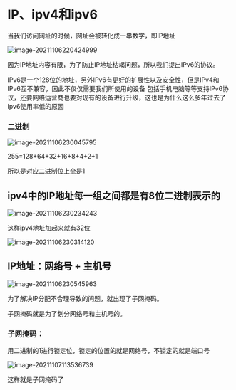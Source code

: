 # IP、ipv4和ipv6

当我们访问网址的时候，网址会被转化成一串数字，即IP地址

![image-20211106220424999](C:\Users\11791\AppData\Roaming\Typora\typora-user-images\image-20211106220424999.png)

因为IP地址内容有限，为了防止IP地址枯竭问题，所以我们提出IPv6的协议。

IPv6是一个128位的地址，另外IPv6有更好的扩展性以及安全性，但是IPv4和IPv6互不兼容，因此不仅仅需要我们所使用的设备 包括手机电脑等等支持IPv6协议，还要网络运营商也要对现有的设备进行升级，这也是为什么这么多年过去了Ipv6使用率低的原因

### 二进制

![image-20211106230045795](C:\Users\11791\AppData\Roaming\Typora\typora-user-images\image-20211106230045795.png)

255=128+64+32+16+8+4+2+1

所以是对应二进制位上全是1

## ipv4中的IP地址每一组之间都是有8位二进制表示的

![image-20211106230234243](C:\Users\11791\AppData\Roaming\Typora\typora-user-images\image-20211106230234243.png)

这样ipv4地址加起来就有32位

![image-20211106230314120](C:\Users\11791\AppData\Roaming\Typora\typora-user-images\image-20211106230314120.png)

## IP地址：网络号 + 主机号

![image-20211106230545963](C:\Users\11791\AppData\Roaming\Typora\typora-user-images\image-20211106230545963.png)

为了解决IP分配不合理导致的问题，就出现了子网掩码。

子网掩码就是为了划分网络号和主机号的。

### 子网掩码：

用二进制的1进行锁定位，锁定的位置的就是网络号，不锁定的就是端口号

![image-20211107113536739](C:\Users\11791\AppData\Roaming\Typora\typora-user-images\image-20211107113536739.png)

这样就是子网掩码了